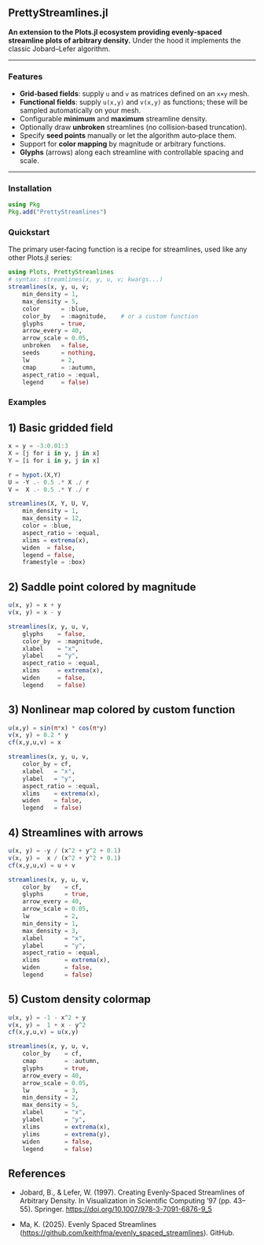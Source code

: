 ## PrettyStreamlines.jl

**An extension to the Plots.jl ecosystem providing evenly‑spaced streamline plots of arbitrary density.** Under the hood it implements the classic Jobard–Lefer algorithm.

---

### Features

- **Grid‑based fields**: supply `u` and `v` as matrices defined on an `x×y` mesh.
- **Functional fields**: supply `u(x,y)` and `v(x,y)` as functions; these will be sampled automatically on your mesh.
- Configurable **minimum** and **maximum** streamline density.
- Optionally draw **unbroken** streamlines (no collision‐based truncation).
- Specify **seed points** manually or let the algorithm auto‑place them.
- Support for **color mapping** by magnitude or arbitrary functions.
- **Glyphs** (arrows) along each streamline with controllable spacing and scale.

---

### Installation

```julia
using Pkg
Pkg.add("PrettyStreamlines")
```

### Quickstart
The primary user‑facing function is a recipe for streamlines, used like any other Plots.jl series:
```julia
using Plots, PrettyStreamlines
# syntax: streamlines(x, y, u, v; kwargs...)
streamlines(x, y, u, v;
    min_density = 1,
    max_density = 5,
    color      = :blue,
    color_by   = :magnitude,    # or a custom function
    glyphs     = true,
    arrow_every = 40,
    arrow_scale = 0.05,
    unbroken   = false,
    seeds      = nothing,
    lw         = 2,
    cmap       = :autumn,
    aspect_ratio = :equal,
    legend     = false)

```

### Examples
## 1) Basic gridded field
```julia
x = y = -3:0.01:3
X = [j for i in y, j in x]
Y = [i for i in y, j in x]

r = hypot.(X,Y)
U = -Y .- 0.5 .* X ./ r
V =  X .- 0.5 .* Y ./ r

streamlines(X, Y, U, V,
    min_density = 1,
    max_density = 12,
    color = :blue,
    aspect_ratio = :equal,
    xlims = extrema(x),
    widen  = false,
    legend = false,
    framestyle = :box)
```

## 2) Saddle point colored by magnitude
```julia
u(x, y) = x + y
v(x, y) = x - y

streamlines(x, y, u, v,
    glyphs    = false,
    color_by  = :magnitude,
    xlabel    = "x",
    ylabel    = "y",
    aspect_ratio = :equal,
    xlims     = extrema(x),
    widen     = false,
    legend    = false)
```
## 3) Nonlinear map colored by custom function
```julia
u(x,y) = sin(π*x) * cos(π*y)
v(x, y) = 0.2 * y
cf(x,y,u,v) = x

streamlines(x, y, u, v,
    color_by = cf,
    xlabel   = "x",
    ylabel   = "y",
    aspect_ratio = :equal,
    xlims    = extrema(x),
    widen    = false,
    legend   = false)

```

## 4) Streamlines with arrows

```julia
u(x, y) = -y / (x^2 + y^2 + 0.1)
v(x, y) =  x / (x^2 + y^2 + 0.1)
cf(x,y,u,v) = u + v

streamlines(x, y, u, v,
    color_by    = cf,
    glyphs      = true,
    arrow_every = 40,
    arrow_scale = 0.05,
    lw          = 2,
    min_density = 1,
    max_density = 3,
    xlabel      = "x",
    ylabel      = "y",
    aspect_ratio = :equal,
    xlims       = extrema(x),
    widen       = false,
    legend      = false)
```


## 5) Custom density colormap
```julia
u(x, y) = -1 - x^2 + y
v(x, y) =  1 + x - y^2
cf(x,y,u,v) = u(x,y)

streamlines(x, y, u, v,
    color_by    = cf,
    cmap        = :autumn,
    glyphs      = true,
    arrow_every = 40,
    arrow_scale = 0.05,
    lw          = 3,
    min_density = 2,
    max_density = 5,
    xlabel      = "x",
    ylabel      = "y",
    xlims       = extrema(x),
    ylims       = extrema(y),
    widen       = false,
    legend      = false)

```

## References
 - Jobard, B., & Lefer, W. (1997). Creating Evenly‑Spaced Streamlines of Arbitrary Density. In Visualization in Scientific Computing ’97 (pp. 43–55). Springer. https://doi.org/10.1007/978-3-7091-6876-9_5

 - Ma, K. (2025). Evenly Spaced Streamlines (https://github.com/keithfma/evenly_spaced_streamlines). GitHub. 